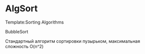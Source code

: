 # AlgSort
 Template:Sorting Algorithms

BubbleSort

Стандартный алгоритм сортировки пузырьком, максимальная сложность O(n^2)
